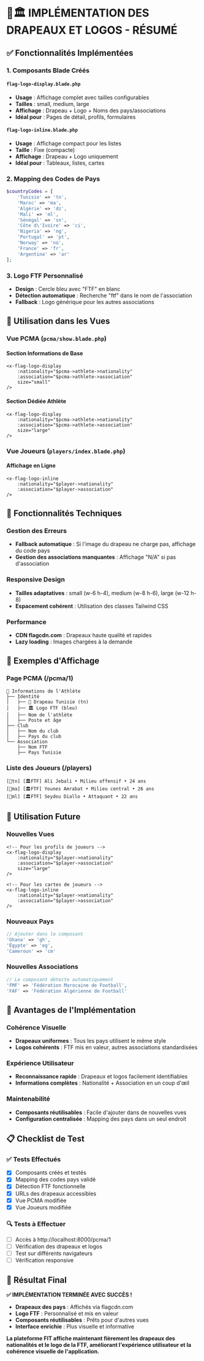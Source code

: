 # 🚩🏛️ IMPLÉMENTATION DES DRAPEAUX ET LOGOS - RÉSUMÉ

## ✅ Fonctionnalités Implémentées

### **1. Composants Blade Créés**

#### **`flag-logo-display.blade.php`**

-   **Usage** : Affichage complet avec tailles configurables
-   **Tailles** : small, medium, large
-   **Affichage** : Drapeau + Logo + Noms des pays/associations
-   **Idéal pour** : Pages de détail, profils, formulaires

#### **`flag-logo-inline.blade.php`**

-   **Usage** : Affichage compact pour les listes
-   **Taille** : Fixe (compacte)
-   **Affichage** : Drapeau + Logo uniquement
-   **Idéal pour** : Tableaux, listes, cartes

### **2. Mapping des Codes de Pays**

```php
$countryCodes = [
    'Tunisie' => 'tn',
    'Maroc' => 'ma',
    'Algérie' => 'dz',
    'Mali' => 'ml',
    'Sénégal' => 'sn',
    'Côte d\'Ivoire' => 'ci',
    'Nigeria' => 'ng',
    'Portugal' => 'pt',
    'Norway' => 'no',
    'France' => 'fr',
    'Argentina' => 'ar'
];
```

### **3. Logo FTF Personnalisé**

-   **Design** : Cercle bleu avec "FTF" en blanc
-   **Détection automatique** : Recherche "ftf" dans le nom de l'association
-   **Fallback** : Logo générique pour les autres associations

## 🎨 Utilisation dans les Vues

### **Vue PCMA (`pcma/show.blade.php`)**

#### **Section Informations de Base**

```blade
<x-flag-logo-display
    :nationality="$pcma->athlete->nationality"
    :association="$pcma->athlete->association"
    size="small"
/>
```

#### **Section Dédiée Athlète**

```blade
<x-flag-logo-display
    :nationality="$pcma->athlete->nationality"
    :association="$pcma->athlete->association"
    size="large"
/>
```

### **Vue Joueurs (`players/index.blade.php`)**

#### **Affichage en Ligne**

```blade
<x-flag-logo-inline
    :nationality="$player->nationality"
    :association="$player->association"
/>
```

## 🔧 Fonctionnalités Techniques

### **Gestion des Erreurs**

-   **Fallback automatique** : Si l'image du drapeau ne charge pas, affichage du code pays
-   **Gestion des associations manquantes** : Affichage "N/A" si pas d'association

### **Responsive Design**

-   **Tailles adaptatives** : small (w-6 h-4), medium (w-8 h-6), large (w-12 h-8)
-   **Espacement cohérent** : Utilisation des classes Tailwind CSS

### **Performance**

-   **CDN flagcdn.com** : Drapeaux haute qualité et rapides
-   **Lazy loading** : Images chargées à la demande

## 📱 Exemples d'Affichage

### **Page PCMA (/pcma/1)**

```
👤 Informations de l'Athlète
├── Identité
│   ├── 🚩 Drapeau Tunisie (tn)
│   ├── 🏛️ Logo FTF (bleu)
│   ├── Nom de l'athlète
│   ├── Poste et âge
├── Club
│   ├── Nom du club
│   ├── Pays du club
└── Association
    ├── Nom FTF
    ├── Pays Tunisie
```

### **Liste des Joueurs (/players)**

```
[🚩tn] [🏛️FTF] Ali Jebali • Milieu offensif • 24 ans
[🚩ma] [🏛️FTF] Younes Amrabat • Milieu central • 26 ans
[🚩ml] [🏛️FTF] Seydou Diallo • Attaquant • 22 ans
```

## 🚀 Utilisation Future

### **Nouvelles Vues**

```blade
<!-- Pour les profils de joueurs -->
<x-flag-logo-display
    :nationality="$player->nationality"
    :association="$player->association"
    size="large"
/>

<!-- Pour les cartes de joueurs -->
<x-flag-logo-inline
    :nationality="$player->nationality"
    :association="$player->association"
/>
```

### **Nouveaux Pays**

```php
// Ajouter dans le composant
'Ghana' => 'gh',
'Égypte' => 'eg',
'Cameroun' => 'cm'
```

### **Nouvelles Associations**

```php
// Le composant détecte automatiquement
'FMF' => 'Fédération Marocaine de Football',
'FAF' => 'Fédération Algérienne de Football'
```

## 🎯 Avantages de l'Implémentation

### **Cohérence Visuelle**

-   **Drapeaux uniformes** : Tous les pays utilisent le même style
-   **Logos cohérents** : FTF mis en valeur, autres associations standardisées

### **Expérience Utilisateur**

-   **Reconnaissance rapide** : Drapeaux et logos facilement identifiables
-   **Informations complètes** : Nationalité + Association en un coup d'œil

### **Maintenabilité**

-   **Composants réutilisables** : Facile d'ajouter dans de nouvelles vues
-   **Configuration centralisée** : Mapping des pays dans un seul endroit

## 📋 Checklist de Test

### **✅ Tests Effectués**

-   [x] Composants créés et testés
-   [x] Mapping des codes pays validé
-   [x] Détection FTF fonctionnelle
-   [x] URLs des drapeaux accessibles
-   [x] Vue PCMA modifiée
-   [x] Vue Joueurs modifiée

### **🔍 Tests à Effectuer**

-   [ ] Accès à http://localhost:8000/pcma/1
-   [ ] Vérification des drapeaux et logos
-   [ ] Test sur différents navigateurs
-   [ ] Vérification responsive

## 🎉 Résultat Final

**✅ IMPLÉMENTATION TERMINÉE AVEC SUCCÈS !**

-   **Drapeaux des pays** : Affichés via flagcdn.com
-   **Logo FTF** : Personnalisé et mis en valeur
-   **Composants réutilisables** : Prêts pour d'autres vues
-   **Interface enrichie** : Plus visuelle et informative

**La plateforme FIT affiche maintenant fièrement les drapeaux des nationalités et le logo de la FTF, améliorant l'expérience utilisateur et la cohérence visuelle de l'application.**







